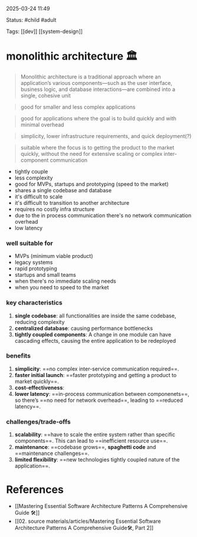 2025-03-24 11:49

Status: #child #adult 

Tags: [[dev]] [[system-design]]

# monolithic architecture 🏛️

> Monolithic architecture is a traditional approach where an application’s various components—such as the user interface, business logic, and database interactions—are combined into a single, cohesive unit

> good for smaller and less complex applications

> good for applications where the goal is to build quickly and with minimal overhead

> simplicity, lower infrastructure requirements, and quick deployment(?)

> suitable where the focus is to getting the product to the market quickly, without the need for extensive scaling or complex inter-component communication


- tightly couple
- less complexity
- good for MVPs, startups and prototyping (speed to the market)
- shares a single codebase and database
- it's difficult to scale
- it's difficult to transition to another architecture
- requires no costly infra structure
- due to the in process communication there's no network communication overhead
- low latency




### well suitable for
- MVPs (minimum viable product)
- legacy systems
- rapid prototyping
- startups and small teams
- when there's no immediate scaling needs
- when you need to speed to the market




### key characteristics
1. **single codebase**: all functionalities are inside the same codebase, reducing complexity
2. **centralized database**: causing performance bottlenecks
3. **tightly coupled components**: A change in one module can have cascading effects, causing the entire application to be redeployed




### benefits
1. **simplicity**: ==no complex inter-service communication required==.
2. **faster initial launch**: ==faster prototyping and getting a product to market quickly==.
3. **cost-effectiveness**:
4. **lower latency**: ==in-process communication between componenets==, so there’s ==no need for network overhead==, leading to ==reduced latency==.




### challenges/trade-offs
1. **scalability**: ==have to scale the entire system rather than specific components==. This can lead to ==inefficient resource use==.
2. **maintenance**: ==codebase grows==, **spaghetti code** and ==maintenance challenges==.
3. **limited flexibility**: ==new technologies tightly coupled nature of the application==.




# References

- [[Mastering Essential Software Architecture Patterns A Comprehensive Guide 🛠️]]
- [[02. source materials/articles/Mastering Essential Software Architecture Patterns A Comprehensive Guide🛠️, Part 2]]
